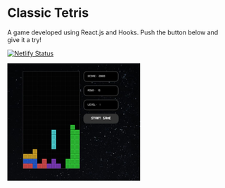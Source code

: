 # Classic Tetris

 A game developed using React.js and Hooks. Push the button below and give it a try!

[![Netlify Status](https://api.netlify.com/api/v1/badges/57de9254-5575-4734-83ff-c345fd6024f4/deploy-status)](https://app.netlify.com/sites/classic-tetrisgame/deploys)


<img src="./src/img/tetris.jpg" width="60%">